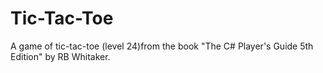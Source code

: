 # Tic-Tac-Toe

A game of tic-tac-toe (level 24)from the book "The C# Player's Guide 5th Edition" by RB Whitaker.
